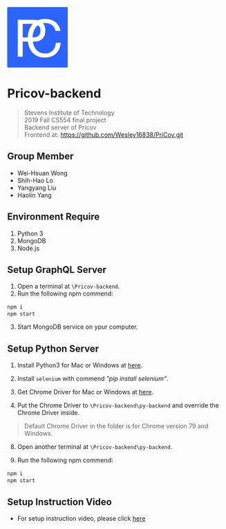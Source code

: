 <img src="./favicon@2x.png" title="FVCproductions" alt="FVCproductions">

# Pricov-backend
> Stevens Institute of Technology  
> 2019 Fall CS554 final project  
> Backend server of Pricov  
> Frontend at: https://github.com/Wesley16838/PriCov.git

## Group Member
- Wei-Hsuan Wong
- Shih-Hao Lo
- Yangyang Liu
- Haolin Yang

## Environment Require
1. Python 3
2. MongoDB
3. Node.js

## Setup GraphQL Server

1. Open a terminal at `\Pricov-backend`.
2. Run the following npm commend:
```
npm i
npm start
```
3. Start MongoDB service on ypur computer.

## Setup Python Server

1. Install Python3 for Mac or Windows at [here](https://www.python.org/downloads/).

2. Install `selenium` with commend *"pip install selenium"*.

6. Get Chrome Driver for Mac or Windows at [here](https://chromedriver.chromium.org/downloads).

7.  Put the Chrome Driver to `\Pricov-backend\py-backend` and override the Chrome Driver inside.

> Default Chrome Driver in the folder is for Chrome version 79 and Windows.

8. Open another terminal at `\Pricov-backend\py-backend`.

9. Run the following npm commend:
```
npm i
npm start
``` 

## Setup Instruction Video

- For setup instruction video, please click [here](https://youtu.be/8mE1I3tATXo) 
